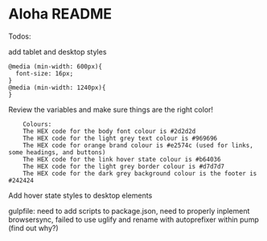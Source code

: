# Aloha README

Todos:

add tablet and desktop styles

    @media (min-width: 600px){
      font-size: 16px;
    }
    @media (min-width: 1240px){
    }
Review the variables and make sure things are the right color!

        Colours:
        The HEX code for the body font colour is #2d2d2d
        The HEX code for the light grey text colour is #969696
        The HEX code for orange brand colour is #e2574c (used for links, some headings, and buttons)
        The HEX code for the link hover state colour is #b64036
        The HEX code for the light grey border colour is #d7d7d7
        The HEX code for the dark grey background colour is the footer is #242424

Add hover state styles to desktop elements

gulpfile: need to add scripts to package.json, need to properly inplement browsersync, failed to use uglify and rename with autoprefixer within pump (find out why?)

